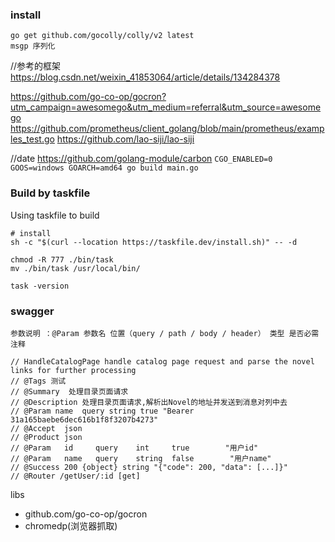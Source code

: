 
### install
```shell
go get github.com/gocolly/colly/v2 latest
msgp 序列化
```
//参考的框架
https://blog.csdn.net/weixin_41853064/article/details/134284378

https://github.com/go-co-op/gocron?utm_campaign=awesomego&utm_medium=referral&utm_source=awesomego
https://github.com/prometheus/client_golang/blob/main/prometheus/examples_test.go
https://github.com/lao-siji/lao-siji

//date
https://github.com/golang-module/carbon
``
CGO_ENABLED=0 GOOS=windows GOARCH=amd64 go build main.go
``

### Build by taskfile
Using taskfile to build

```shell
# install 
sh -c "$(curl --location https://taskfile.dev/install.sh)" -- -d

chmod -R 777 ./bin/task
mv ./bin/task /usr/local/bin/

task -version

```

### swagger
```text
参数说明 ：@Param 参数名 位置（query / path / body / header） 类型 是否必需 注释

// HandleCatalogPage handle catalog page request and parse the novel links for further processing
// @Tags 测试
// @Summary  处理目录页面请求
// @Description 处理目录页面请求,解析出Novel的地址并发送到消息对列中去
// @Param name	query string true "Bearer 31a165baebe6dec616b1f8f3207b4273"
// @Accept  json
// @Product json
// @Param   id     query    int     true        "用户id"
// @Param   name   query    string  false        "用户name"
// @Success 200 {object} string	"{"code": 200, "data": [...]}"
// @Router /getUser/:id [get]
```

libs
* github.com/go-co-op/gocron
* chromedp(浏览器抓取)